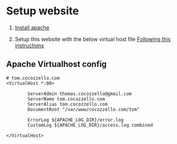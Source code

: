 
# Setup website

1) [Install apache](https://www.digitalocean.com/community/tutorials/how-to-install-the-apache-web-server-on-ubuntu-16-04)

2) Setup this website with the below virtual host file [Following this instructions](https://www.digitalocean.com/community/tutorials/how-to-set-up-apache-virtual-hosts-on-ubuntu-14-04-lts)

## Apache Virtualhost config
```
# tom.cocozzello.com
<VirtualHost *:80>

        ServerAdmin thomas.cocozzello@gmail.com
        ServerName tom.cocozzello.com
        ServerAlias tom.cocozzello.com
        DocumentRoot "/var/www/cocozzello.com/tom"

        ErrorLog ${APACHE_LOG_DIR}/error.log
        CustomLog ${APACHE_LOG_DIR}/access.log combined

</VirtualHost>

```
